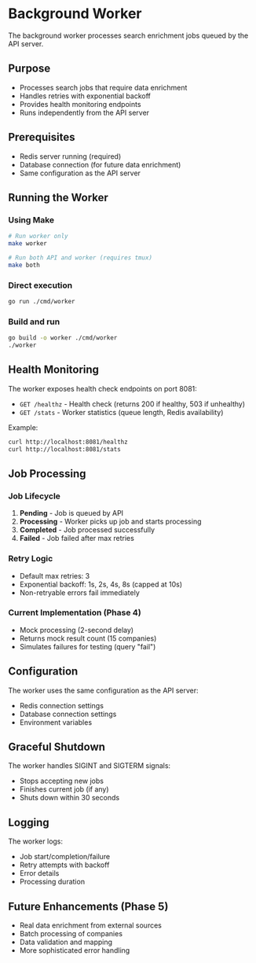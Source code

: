 # Background Worker

The background worker processes search enrichment jobs queued by the API server.

## Purpose

- Processes search jobs that require data enrichment
- Handles retries with exponential backoff
- Provides health monitoring endpoints
- Runs independently from the API server

## Prerequisites

- Redis server running (required)
- Database connection (for future data enrichment)
- Same configuration as the API server

## Running the Worker

### Using Make
```bash
# Run worker only
make worker

# Run both API and worker (requires tmux)
make both
```

### Direct execution
```bash
go run ./cmd/worker
```

### Build and run
```bash
go build -o worker ./cmd/worker
./worker
```

## Health Monitoring

The worker exposes health check endpoints on port 8081:

- `GET /healthz` - Health check (returns 200 if healthy, 503 if unhealthy)
- `GET /stats` - Worker statistics (queue length, Redis availability)

Example:
```bash
curl http://localhost:8081/healthz
curl http://localhost:8081/stats
```

## Job Processing

### Job Lifecycle
1. **Pending** - Job is queued by API
2. **Processing** - Worker picks up job and starts processing
3. **Completed** - Job processed successfully
4. **Failed** - Job failed after max retries

### Retry Logic
- Default max retries: 3
- Exponential backoff: 1s, 2s, 4s, 8s (capped at 10s)
- Non-retryable errors fail immediately

### Current Implementation (Phase 4)
- Mock processing (2-second delay)
- Returns mock result count (15 companies)
- Simulates failures for testing (query "fail")

## Configuration

The worker uses the same configuration as the API server:
- Redis connection settings
- Database connection settings
- Environment variables

## Graceful Shutdown

The worker handles SIGINT and SIGTERM signals:
- Stops accepting new jobs
- Finishes current job (if any)
- Shuts down within 30 seconds

## Logging

The worker logs:
- Job start/completion/failure
- Retry attempts with backoff
- Error details
- Processing duration

## Future Enhancements (Phase 5)

- Real data enrichment from external sources
- Batch processing of companies
- Data validation and mapping
- More sophisticated error handling